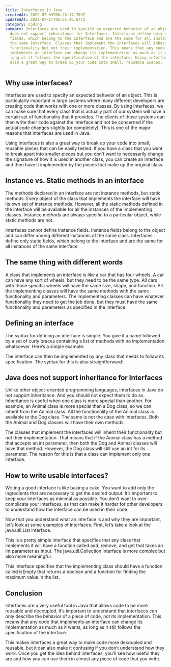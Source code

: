 ```yaml
---
title: Interfaces in Java
createdAt: 2022-07-09T06:23:17.789Z
updatedAt: 2022-07-17T06:55:46.677Z
category: coding
summary: Interfaces are used to specify an expected behavior of an object. Java
  does not support inheritance for Interfaces. Interfaces define only static
  fields, which belong to the interface and are the same for all instances of
  the same interface. Classes that implement the interfaces will inherit their
  functionality but not their implementation. This means that any code that
  implements an interface can change its implementation as much as it wants, as
  long as it follows the specification of the interface. Using interfaces is
  also a great way to break up your code into small, reusable pieces.
---
```


## Why use interfaces?

Interfaces are used to specify an expected behavior of an object. This is particularly important in large systems where many different developers are creating code that works with one or more classes. By using interfaces, we can make sure that every class that is actually part of our system will have a certain set of functionality that it provides. The clients of those systems can then write their code against the interface and not be concerned if the actual code changes slightly (or completely). This is one of the major reasons that interfaces are used in Java.

Using interfaces is also a great way to break up your code into small, reusable pieces that can be easily tested. If you have a class that you want to break apart into smaller pieces but you don’t want to necessarily change the signature of how it is used in another class, you can create an interface and then have it implemented by the pieces that make up the original class.

## Instance vs. Static methods in an interface

The methods declared in an interface are not instance methods, but static methods. Every object of the class that implements the interface will have its own set of instance methods. However, all the static methods defined in the interface will be available for all the instances of the implementing classes. Instance methods are always specific to a particular object, while static methods are not.

Interfaces cannot define instance fields. Instance fields belong to the object and can differ among different instances of the same class. Interfaces define only static fields, which belong to the interface and are the same for all instances of the same interface.

## The same thing with different words

A class that implements an interface is like a car that has four wheels. A car can have any sort of wheels, but they need to be the same type. All cars with those specific wheels will have the same size, shape, and function. All the implementing classes will have the same methods with the same functionality and parameters. The implementing classes can have whatever functionality they need to get the job done, but they must have the same functionality and parameters as specified in the interface.

## Defining an interface

The syntax for defining an interface is simple. You give it a name followed by a set of curly braces containing a list of methods with no implementation whatsoever. Here’s a simple example:

The interface can then be implemented by any class that needs to follow its specification. The syntax for this is also straightforward:

## Java does not support inheritance for Interfaces

Unlike other object-oriented programming languages, interfaces in Java do not support inheritance. And you should not expect them to do so. Inheritance is useful when one class is more special than another. For example, an Animal class is more special than a Dog class, so we can inherit from the Animal class. All the functionality of the Animal class is available to the Dog class. The same is not the case with interfaces. Both the Animal and Dog classes will have their own methods.

The classes that implement the interfaces will inherit their functionality but not their implementation. That means that if the Animal class has a method that accepts an int parameter, then both the Dog and Animal classes will have that method. However, the Dog class will still use an int for its parameter. The reason for this is that a class can implement only one interface.

## How to write usable interfaces?

Writing a good interface is like baking a cake. You want to add only the ingredients that are necessary to get the desired output. It’s important to keep your interfaces as minimal as possible. You don’t want to over-complicate your interfaces, as that can make it harder for other developers to understand how the interface can be used in their code.

Now that you understand what an interface is and why they are important, let’s look at some examples of interfaces. First, let’s take a look at the java.util.List interface.

This is a pretty simple interface that specifies that any class that implements it will have a function called add, remove, and get that takes an int parameter as input. The java.util.Collection interface is more complex but also more meaningful.

This interface specifies that the implementing class should have a function called isEmpty that returns a boolean and a function for finding the maximum value in the list.

## Conclusion

Interfaces are a very useful tool in Java that allows code to be more reusable and decoupled. It’s important to understand that interfaces can only describe the behavior of a piece of code, not its implementation. This means that any code that implements an interface can change its implementation as much as it wants, as long as it still follows the specification of the interface.

This makes interfaces a great way to make code more decoupled and reusable, but it can also make it confusing if you don’t understand how they work. Once you get the idea behind interfaces, you’ll see how useful they are and how you can use them in almost any piece of code that you write.
